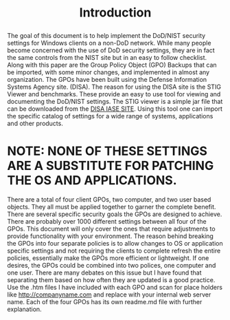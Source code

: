 # <p align="center">Introduction</p>


The goal of this document is to help implement the DoD/NIST security settings for Windows clients on a non-DoD network.  While many people become concerned with the use of DoD security settings, they are in fact the same controls from the NIST site but in an easy to follow checklist.  Along with this paper are the Group Policy Object (GPO) Backups that can be imported, with some minor changes, and implemented in almost any organization.  The GPOs have been built using the Defense Information Systems Agency site.  (DISA).  The reason for using the DISA site is the STIG Viewer and benchmarks.  These provide an easy to use tool for viewing and documenting the DoD/NIST settings.  The STIG viewer is a simple jar file that can be downloaded from the [DISA IASE SITE](https://iase.disa.mil/stigs/Pages/stig-viewing-guidance.aspx).  Using this tool one can import the specific catalog of settings for a wide range of systems, applications and other products.

# NOTE:  NONE OF THESE SETTINGS ARE A SUBSTITUTE FOR PATCHING THE OS AND APPLICATIONS.

There are a total of four client GPOs, two computer, and two user based objects.  They all must be applied together to garner the complete benefit.  There are several specific security goals the GPOs are designed to achieve.  There are probably over 1000 different settings between all four of the GPOs.  This document will only cover the ones that require adjustments to provide functionality with your environment.  The reason behind breaking the GPOs into four separate policies is to allow changes to OS or application specific settings and not requiring the clients to complete refresh the entire policies, essentially make the GPOs more efficient or lightweight.  If one desires, the GPOs could be combined into two polices, one computer and one user.  There are many debates on this issue but I have found that separating them based on how often they are updated is a good practice.  Use the .htm files I have included with each GPO and scan for place holders like http://companyname.com and replace with your internal web server name.
Each of the four GPOs has its own readme.md file with further explanation.

